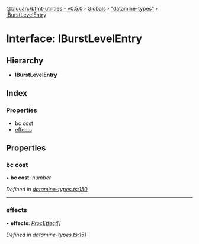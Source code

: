 [@bluuarc/bfmt-utilities - v0.5.0](../README.md) › [Globals](../globals.md) › ["datamine-types"](../modules/_datamine_types_.md) › [IBurstLevelEntry](_datamine_types_.iburstlevelentry.md)

# Interface: IBurstLevelEntry

## Hierarchy

* **IBurstLevelEntry**

## Index

### Properties

* [bc cost](_datamine_types_.iburstlevelentry.md#bc-cost)
* [effects](_datamine_types_.iburstlevelentry.md#effects)

## Properties

###  bc cost

• **bc cost**: *number*

*Defined in [datamine-types.ts:150](https://github.com/BluuArc/bfmt-utilities/blob/master/src/datamine-types.ts#L150)*

___

###  effects

• **effects**: *[ProcEffect](../modules/_datamine_types_.md#proceffect)[]*

*Defined in [datamine-types.ts:151](https://github.com/BluuArc/bfmt-utilities/blob/master/src/datamine-types.ts#L151)*

